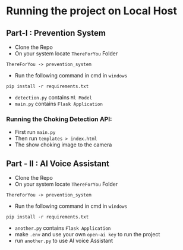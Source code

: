 # Running the project on Local Host

## Part-I : Prevention System

- Clone the Repo 
- On your system locate `ThereForYou` Folder
```
ThereForYou -> prevention_system
```
- Run the following command in cmd in `windows`

```
pip install -r requirements.txt
```

- `detection.py` contains `Ml Model`
- `main.py` contains `Flask Application`

### Running the Choking Detection API:

- First run `main.py`
- Then run `templates > index.html`
- The show choking image to the camera

## Part - II : AI Voice Assistant

- Clone the Repo 
- On your system locate `ThereForYou` Folder
```
ThereForYou -> prevention_system
```
- Run the following command in cmd in `windows`

```
pip install -r requirements.txt
```

- `another.py` contains `Flask Application`
- make `.env` and use your own `open-ai key` to run the project
- run `another.py` to use AI voice Assistant
